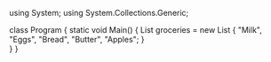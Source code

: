 using System;
using System.Collections.Generic;

class Program
{
    static void Main()
    {
        List<string> groceries = new List<string>
        {
            "Milk",
            "Eggs",
            "Bread",
            "Butter",
            "Apples";
        }        
    }
}
